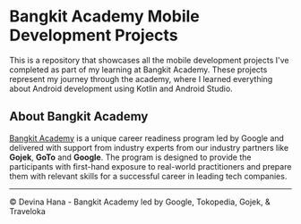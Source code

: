 # Bangkit Academy Mobile Development Projects

This is a repository that showcases all the mobile development projects I've completed as part of my learning at Bangkit Academy. These projects represent my journey through the academy, where I learned everything about Android development using Kotlin and Android Studio.

## About Bangkit Academy
[Bangkit Academy](https://g.co/bangkit) is a unique career readiness program led by Google and delivered with support from industry experts from our industry partners like **Gojek**, **GoTo**  and **Google**. The program is designed to provide the participants with first-hand exposure to real-world practitioners and prepare them with relevant skills for a successful career in leading tech companies.

***

© Devina Hana - Bangkit Academy led by Google, Tokopedia, Gojek, & Traveloka